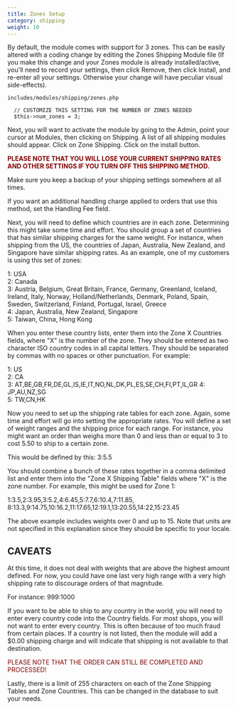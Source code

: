 ```yaml
---
title: Zones Setup 
category: shipping 
weight: 10
---
```



By default, the module comes with support for 3 zones. This can be easily altered with a coding change by editing the Zones Shipping Module file (If you make this change and your Zones module is already installed/active, you'll need to record your settings, then click Remove, then click Install, and re-enter all your settings. Otherwise your change will have peculiar visual side-effects).  

`includes/modules/shipping/zones.php`

```
  // CUSTOMIZE THIS SETTING FOR THE NUMBER OF ZONES NEEDED  
  $this->num_zones = 3;  
```

Next, you will want to activate the module by going to the Admin, point your cursor at Modules, then clicking on Shipping. A list of all shipping modules should appear. Click on Zone Shipping. Click on the install button.

**<font color="#800000">PLEASE NOTE THAT YOU WILL LOSE YOUR CURRENT SHIPPING RATES AND OTHER SETTINGS IF YOU TURN OFF THIS SHIPPING METHOD.</font>** 

Make sure you keep a backup of your shipping settings somewhere at all times.

If you want an additional handling charge applied to orders that use this method, set the Handling Fee field.

Next, you will need to define which countries are in each zone. Determining this might take some time and effort. You should group a set of countries that has similar shipping charges for the same weight. For instance, when shipping from the US, the countries of Japan, Australia, New Zealand, and Singapore have similar shipping rates. As an example, one of my customers is using this set of zones:  

1: USA  
2: Canada  
3: Austria, Belgium, Great Britain, France, Germany, Greenland, Iceland, Ireland, Italy, Norway, Holland/Netherlands, Denmark, Poland, Spain, Sweden, Switzerland, Finland, Portugal, Israel, Greece  
4: Japan, Australia, New Zealand, Singapore  
5: Taiwan, China, Hong Kong  

When you enter these country lists, enter them into the Zone X Countries fields, where "X" is the number of the zone. They should be entered as two character ISO country codes in all capital letters. They should be separated by commas with no spaces or other punctuation. For example:  

1: US  
2: CA  
3: AT,BE,GB,FR,DE,GL,IS,IE,IT,NO,NL,DK,PL,ES,SE,CH,FI,PT,IL,GR 4: JP,AU,NZ,SG  
5: TW,CN,HK  

Now you need to set up the shipping rate tables for each zone. Again, some time and effort will go into setting the appropriate rates. You will define a set of weight ranges and the shipping price for each range. For instance, you might want an order than weighs more than 0 and less than or equal to 3 to cost 5.50 to ship to a certain zone.

This would be defined by this: 3:5.5

You should combine a bunch of these rates together in a comma delimited list and enter them into the "Zone X Shipping Table" fields where "X" is the zone number. For example, this might be used for Zone 1:

1:3.5,2:3.95,3:5.2,4:6.45,5:7.7,6:10.4,7:11.85, 8:13.3,9:14.75,10:16.2,11:17.65,12:19.1,13:20.55,14:22,15:23.45

The above example includes weights over 0 and up to 15\. Note that units are not specified in this explanation since they should be specific to your locale.

## CAVEATS

At this time, it does not deal with weights that are above the highest amount defined. For now, you could have one last very high range with a very high shipping rate to discourage orders of that magnitude.

For instance: 999:1000

If you want to be able to ship to any country in the world, you will need to enter every country code into the Country fields. For most shops, you will not want to enter every country. This is often because of too much fraud from certain places. If a country is not listed, then the module will add a $0.00 shipping charge and will indicate that shipping is not available to that destination.

<font color="#800000">PLEASE NOTE THAT THE ORDER CAN STILL BE COMPLETED AND PROCESSED!</font>

Lastly, there is a limit of 255 characters on each of the Zone Shipping Tables and Zone Countries. This can be changed in the database to suit your needs.

